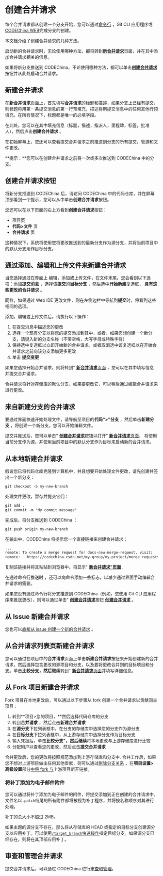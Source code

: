 # 创建合并请求[](#创建合并请求 "Permalink")

每个合并请求都从创建一个分支开始，您可以通过[命令行](#从本地新建合并请求) ，Git CLI 应用程序或[CODEChina WEB](#来自新建分支的合并请求)完成分支的创建。

本文档介绍了创建合并请求的几种方法。

启动新的合并请求时，无论使用哪种方法，都将转到[**新合并请求**](#新建合并请求)页面，并在其中添加合并请求相关的信息。

如果将新分支推送到 CODEChina，不论使用哪种方法，都可以单击[**创建合并请求**](#创建合并请求按钮)按钮并从此处启动合并请求。

## 新建合并请求[](#new-merge-request-page "Permalink")

在**新合并请求**页面上，首先填写**合并请求**的标题和描述，如果分支上已经有提交，则标题将用第一条提交消息的第一行预填充，描述将用提交消息中的任何其他行预填充。在所有情况下，标题都是唯一的必填字段。

在此处，您可以在其中填充信息（标题，描述，指派人，里程碑，标签，批准人），然后点击**创建合并请求** 。

在初始屏幕上，您还可以查看提交合并请求之前推送到分支的所有提交，管道和文件更改。

**提示：**您可以在创建合并请求之前将一次或多次推送到 CODEChina 中的分支。

## 创建合并请求按钮[](#create-merge-request-button "Permalink")

将新分支推送到 CODEChina 后，请访问 CODEChina 中的代码仓库，并在屏幕顶​​部看到一个提示，您可以从中单击**创建合并请求**按钮。

您还可以在以下页面的右上方看到**创建合并请求**按钮：

*   项目页
*   **代码>文件** 页
*   **合并请求** 页

这种情况下，系统将使用您将更改推送到的最新分支作为源分支，并将当前项目中的默认分支用作目标分支。

## 通过添加、编辑和上传文件来新建合并请求[](#new-merge-request-by-adding-editing-and-uploading-a-file "Permalink")

当您选择通过在界面上 编辑，添加或上传文件，在文件末尾，您会看到以下选项：添加**提交消息** ，选择该**提交**的**目标分支** ，然后选中**开始新建**复选框， **具有这些更改的合并请求** 。

同样，如果通过 Web IDE 更改文件，则在左侧边栏中导航到**提交**时，将看到这些相同的选项。

添加，编辑或上传文件后，请执行以下操作：

1.  在提交消息中描述您的更改
2.  选择一个现有分支以将您的提交添加到其中，或者，如果您想创建一个新分支，请键入新的分支名称（不带空格，大写字母或特殊字符）
3.  保持选中复选框以立即开始新的合并请求，或者取消选中该复选框以在开始合并请求之前向该分支添加更多更改
4.  单击 **提交变更**

如果您选择开始合并请求，则将转到" [**新合并请求**页面](#新建合并请求) ，您可以在其中填写信息并提交合并请求。

合并请求将针对存储库的默认分支，如果要更改它，可以稍后通过编辑合并请求来进行更改。

## 来自新建分支的合并请求[](#new-merge-request-from-a-new-branch-created-through-the-ui "Permalink")

要通过界面快速开始处理文件，请导航至项目的**代码">"分支** ，然后单击**新建分支** ，将创建一个新分支，您可以开始编辑文件。

提交并推送后，您可以单击" [**创建合并请求**](#创建合并请求按钮)按钮以打开" [**新合并请求**页面](#新建合并请求)， 将使用当前分支作为源，并使用当前项目中的默认分支作为目标来启动新的合并请求。

## 从本地新建合并请求[](#new-merge-request-from-your-local-environment "Permalink")

假设您已将代码仓库克隆到计算机中，并且想要开始处理文件更改，请先创建并签出一个新分支：

```markdown
git checkout -b my-new-branch 
```

处理文件更改，暂存并提交它们：

```markdown
git add .
git commit -m "My commit message" 
```

完成后，将分支推送到 CODEChina ：

```markdown
git push origin my-new-branch 
```

在输出中，CODEChina 将提示您一个直接链接来创建合并请求：

```markdown
...
remote: To create a merge request for docs-new-merge-request, visit:
remote:   https://codechina.csdn.net/my-group/my-project/merge_requests/new?merge_request%5Bsource_branch%5D=my-new-branch 
```

复制该链接并将其粘贴到浏览器中，将显示" [**新合并请求"页面**](#新建合并请求) .

在通过命令行推送时 ，还可以向命令添加一些标志，以减少通过界面手动编辑合并请求的需要。

如果您没有通过命令行将分支推送到 CODEChina（例如，您使用 Git CLI 应用程序来推送更改），则可以通过单击" [**创建合并请求**](#创建合并请求按钮)按钮 [**创建合并请求**](#创建合并请求按钮) 。

## 从 Issue 新建合并请求[](#new-merge-request-from-an-issue "Permalink")

您也可以[直接从 issue 创建一个新的合并请求](/docs/user/project/repo/web-editor#create-a-new-branch-from-an-issue) 。

## 从合并请求列表页新建合并请求[](#new-merge-request-from-the-merge-requests-page "Permalink")

您可以通过在项目中的**合并请求**页面上单击**新建合并请求**按钮来开始创建新的合并请求，然后选择包含更改的源项目和分支，以及要将更改合并到的目标项目和分支。单击**比较分支，然后继续**转到" [**新合并请求**页面](#新建合并请求)并填写详细信息。

## 从 Fork 项目新建合并请求[](#new-merge-request-from-a-fork "Permalink")

Fork 项目在本地更改后，可以通过以下步骤从 fork 创建一个合并请求以贡献回主项目：

1.  转到**项目>您的项目，**然后选择代码仓库的分支
2.  转到**合并请求** ，然后点击**新建合并请求** 
3.  在**源分支**下拉列表框中，在分支的存储库中选择您的分支作为源分支
4.  在**目标分支**下拉列表框中，从上游存储库中选择分支作为目标分支
5.  输入凭据后，单击**比较分支"，然后继续**将本地更改与上游存储库进行比较
6.  分配用户以查看您的更改，然后点击**提交合并请求** 

合并更改后，您的更改将按照规范添加到上游存储库和分支中. 合并工作后，如果您不想对上游项目做出任何其他贡献，则可以通过[删除分支关系](/docs/user/project/settings#删除-fork-项目关系) ，在**项目设置> 高级设置**部分[中将 fork 与](/docs/user/project/settings#删除-fork-项目关系)上游项目断开链接。

### 将补丁添加为电子邮件附件[](#adding-patches-when-creating-a-merge-request-via-e-mail "Permalink")

您可以通过将补丁添加为电子邮件的附件，将提交添加到正在创建的合并请求中。文件名以`.patch`结尾的所有附件都将被视为补丁程序，并将按名称顺序对其进行处理。

补丁的总大小不超过 2MB。

如果主题的源分支不存在，那么将从存储库的 HEAD 或指定的目标分支创建源分支以应用补丁。可以使用[`/target_branch`快速操作](/docs/user/project/quick-actions)指定目标分支。如果源分支已经存在，则将在其顶部应用补丁。

## 审查和管理合并请求[](#reviewing-and-managing-merge-requests "Permalink")

提交合并请求后，可以通过 CODEChina 进行[审查和管理](/docs/user/project/merge-request/reviewing)。